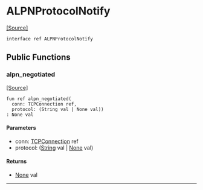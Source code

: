 # ALPNProtocolNotify
<span class="source-link">[[Source]](src/net-ssl/alpn.md#L3)</span>
```pony
interface ref ALPNProtocolNotify
```

## Public Functions

### alpn_negotiated
<span class="source-link">[[Source]](src/net-ssl/alpn.md#L4)</span>


```pony
fun ref alpn_negotiated(
  conn: TCPConnection ref,
  protocol: (String val | None val))
: None val
```
#### Parameters

*   conn: [TCPConnection](net-TCPConnection.md) ref
*   protocol: ([String](builtin-String.md) val | [None](builtin-None.md) val)

#### Returns

* [None](builtin-None.md) val

---

